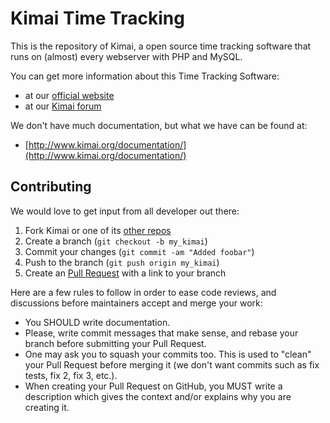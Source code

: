 Kimai Time Tracking
===================

This is the repository of Kimai, a open source time tracking software
that runs on (almost) every webserver with PHP and MySQL.

You can get more information about this Time Tracking Software:

* at our [official website](http://www.kimai.org)
* at our [Kimai forum](http://forum.kimai.org)

We don't have much documentation, but what we have can be found at:
* [http://www.kimai.org/documentation/](http://www.kimai.org/documentation/)

Contributing
------------

We would love to get input from all developer out there:

1. Fork Kimai or one of its [other repos][1]
2. Create a branch (`git checkout -b my_kimai`)
3. Commit your changes (`git commit -am "Added foobar"`)
4. Push to the branch (`git push origin my_kimai`)
5. Create an [Pull Request][2] with a link to your branch

Here are a few rules to follow in order to ease code reviews, and discussions before maintainers accept and merge your work:

* You SHOULD write documentation.
* Please, write commit messages that make sense, and rebase your branch before submitting your Pull Request.
* One may ask you to squash your commits too. This is used to "clean" your Pull Request before merging it (we don't want commits such as fix tests, fix 2, fix 3, etc.).
* When creating your Pull Request on GitHub, you MUST write a description which gives the context and/or explains why you are creating it.

[1]: https://github.com/kimai
[2]: https://github.com/kimai/kimai/pulls
